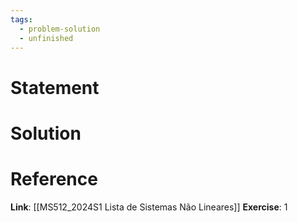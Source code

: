 ```yaml
---
tags:
  - problem-solution
  - unfinished
---
```

# Statement 


# Solution


# Reference
**Link**: [[MS512_2024S1 Lista de Sistemas Não Lineares]]
**Exercise**: 1
